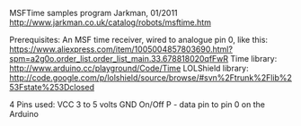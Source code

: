 MSFTime samples program
Jarkman, 01/2011
http://www.jarkman.co.uk/catalog/robots/msftime.htm

Prerequisites:
An MSF time receiver, wired to analogue pin 0, like this: https://www.aliexpress.com/item/1005004857803690.html?spm=a2g0o.order_list.order_list_main.33.678818020qfFwR 
Time library:  http://www.arduino.cc/playground/Code/Time
LOLShield library: http://code.google.com/p/lolshield/source/browse/#svn%2Ftrunk%2Flib%253Fstate%253Dclosed

4 Pins used:
VCC 3 to 5 volts
GND
On/Off
P - data pin to pin 0 on the Arduino
